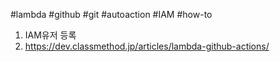 #lambda #github #git #autoaction #IAM #how-to


1. IAM유저 등록
2. https://dev.classmethod.jp/articles/lambda-github-actions/